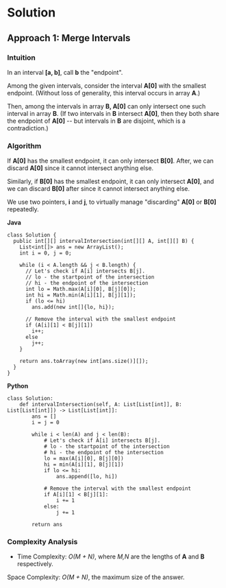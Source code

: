 # Solution
## Approach 1: Merge Intervals
### Intuition

In an interval **[a, b]**, call **b** the "endpoint".

Among the given intervals, consider the interval **A[0]** with the smallest endpoint. (Without loss of generality, this interval occurs in array **A**.)

Then, among the intervals in array **B, A[0]** can only intersect one such interval in array **B**. (If two intervals in **B** intersect **A[0]**, then they both share the endpoint of **A[0]** -- but intervals in **B** are disjoint, which is a contradiction.)

### Algorithm

If **A[0]** has the smallest endpoint, it can only intersect **B[0]**. After, we can discard **A[0]** since it cannot intersect anything else.

Similarly, if **B[0]** has the smallest endpoint, it can only intersect **A[0]**, and we can discard **B[0]** after since it cannot intersect anything else.

We use two pointers, **i** and **j**, to virtually manage "discarding" **A[0]** or **B[0]** repeatedly.

**Java**
```
class Solution {
  public int[][] intervalIntersection(int[][] A, int[][] B) {
    List<int[]> ans = new ArrayList();
    int i = 0, j = 0;

    while (i < A.length && j < B.length) {
      // Let's check if A[i] intersects B[j].
      // lo - the startpoint of the intersection
      // hi - the endpoint of the intersection
      int lo = Math.max(A[i][0], B[j][0]);
      int hi = Math.min(A[i][1], B[j][1]);
      if (lo <= hi)
        ans.add(new int[]{lo, hi});

      // Remove the interval with the smallest endpoint
      if (A[i][1] < B[j][1])
        i++;
      else
        j++;
    }

    return ans.toArray(new int[ans.size()][]);
  }
}
```

**Python**
```
class Solution:
    def intervalIntersection(self, A: List[List[int]], B: List[List[int]]) -> List[List[int]]:
        ans = []
        i = j = 0

        while i < len(A) and j < len(B):
            # Let's check if A[i] intersects B[j].
            # lo - the startpoint of the intersection
            # hi - the endpoint of the intersection
            lo = max(A[i][0], B[j][0])
            hi = min(A[i][1], B[j][1])
            if lo <= hi:
                ans.append([lo, hi])

            # Remove the interval with the smallest endpoint
            if A[i][1] < B[j][1]:
                i += 1
            else:
                j += 1

        return ans
```

### Complexity Analysis

* Time Complexity: *O(M + N)*, where *M,N* are the lengths of **A** and **B** respectively.

Space Complexity: *O(M + N)*, the maximum size of the answer.